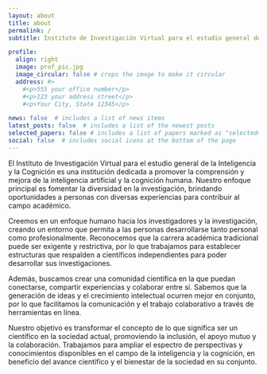 ```yaml
---
layout: about
title: about
permalink: /
subtitle: Instituto de Investigación Virtual para el estudio general de la Inteligencia y la Cognición

profile:
  align: right
  image: prof_pic.jpg
  image_circular: false # crops the image to make it circular
  address: #>
    #<p>555 your office number</p>
    #<p>123 your address street</p>
    #<p>Your City, State 12345</p>

news: false  # includes a list of news items
latest_posts: false  # includes a list of the newest posts
selected_papers: false # includes a list of papers marked as "selected={true}"
social: false  # includes social icons at the bottom of the page
---
```


El Instituto de Investigación Virtual para el estudio general de la Inteligencia y la Cognición es una institución dedicada a promover la comprensión y mejora de la inteligencia artificial y la cognición humana. Nuestro enfoque principal es fomentar la diversidad en la investigación, brindando oportunidades a personas con diversas experiencias para contribuir al campo académico.

Creemos en un enfoque humano hacia los investigadores y la investigación, creando un entorno que permita a las personas desarrollarse tanto personal como profesionalmente. Reconocemos que la carrera académica tradicional puede ser exigente y restrictiva, por lo que trabajamos para establecer estructuras que respalden a científicos independientes para poder desarrollar sus investigaciones.

Además, buscamos crear una comunidad científica en la que puedan conectarse, compartir experiencias y colaborar entre sí. Sabemos que la generación de ideas y el crecimiento intelectual ocurren mejor en conjunto, por lo que facilitamos la comunicación y el trabajo colaborativo a través de herramientas en línea.

Nuestro objetivo es transformar el concepto de lo que significa ser un científico en la sociedad actual, promoviendo la inclusión, el apoyo mutuo y la colaboración. Trabajamos para ampliar el espectro de perspectivas y conocimientos disponibles en el campo de la inteligencia y la cognición, en beneficio del avance científico y el bienestar de la sociedad en su conjunto.


